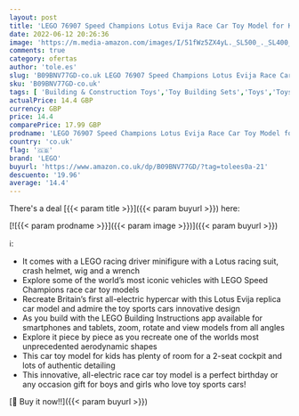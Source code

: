 ```yaml
---
layout: post
title: 'LEGO 76907 Speed Champions Lotus Evija Race Car Toy Model for Kids  Collectible Set with Racing Driver Minifigure  2022 Collection'
date: 2022-06-12 20:26:36
image: 'https://m.media-amazon.com/images/I/51fWz5ZX4yL._SL500_._SL400_.jpg'
comments: true
category: ofertas
author: 'tole.es'
slug: 'B09BNV77GD-co.uk LEGO 76907 Speed Champions Lotus Evija Race Car Toy...'
sku: 'B09BNV77GD-co.uk'
tags: [ 'Building & Construction Toys','Toy Building Sets','Toys','Toys Store','lego','🇬🇧', ]
actualPrice: 14.4 GBP
currency: GBP
price: 14.4
comparePrice: 17.99 GBP
prodname: 'LEGO 76907 Speed Champions Lotus Evija Race Car Toy Model for Kids  Collectible Set with Racing Driver Minifigure  2022 Collection'
country: 'co.uk'
flag: '🇬🇧'
brand: 'LEGO'
buyurl: 'https://www.amazon.co.uk/dp/B09BNV77GD/?tag=tolees0a-21'
descuento: '19.96'
average: '14.4'
---
```


There's a deal [{{< param title >}}]({{< param buyurl >}})  here:

[![{{< param prodname >}}]({{< param image >}})]({{< param buyurl >}})

ℹ️:

- It comes with a LEGO racing driver minifigure with a Lotus racing suit, crash helmet, wig and a wrench
- Explore some of the world’s most iconic vehicles with LEGO Speed Champions race car toy models
- Recreate Britain’s first all-electric hypercar with this Lotus Evija replica car model and admire the toy sports cars innovative design
- As you build with the LEGO Building Instructions app available for smartphones and tablets, zoom, rotate and view models from all angles
- Explore it piece by piece as you recreate one of the worlds most unprecedented aerodynamic shapes
- This car toy model for kids has plenty of room for a 2-seat cockpit and lots of authentic detailing
- This innovative, all-electric race car toy model is a perfect birthday or any occasion gift for boys and girls who love toy sports cars!

[🛒 Buy it now!!]({{< param buyurl >}})
